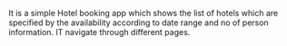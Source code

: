 It is a simple Hotel booking app which shows the list of hotels which are specified by the availability according to date range and no of person information.
IT navigate through different pages.


